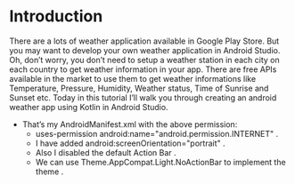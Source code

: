 # Introduction

There are a lots of weather application available in Google Play Store. 
But you may want to develop your own weather application in Android Studio. 
Oh, don’t worry, you don’t need to setup a weather station in each city on each country to get weather information in your app. 
There are free APIs available in the market to use them to get weather informations like Temperature, Pressure, Humidity, Weather status, Time of Sunrise and Sunset etc. 
Today in this tutorial I’ll walk you through creating an android weather app using Kotlin in Android Studio.

* That’s my AndroidManifest.xml with the above permission:
  * uses-permission android:name="android.permission.INTERNET" .
  * I have added android:screenOrientation="portrait" .
  * Also I disabled the default Action Bar .
  * We can use Theme.AppCompat.Light.NoActionBar to implement the theme .
